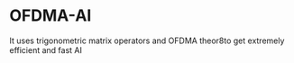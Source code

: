 # OFDMA-AI
It uses trigonometric matrix operators and OFDMA theor8to get extremely efficient and fast AI
